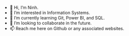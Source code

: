 - 👋 Hi, I’m Ninh.
- 👀 I’m interested in Information Systems.
- 🌱 I’m currently learning Git, Power BI, and SQL.
- 💞️ I’m looking to collaborate in the future.
- 📫 Reach me here on Github or any associated websites. 

<!---
ninh-nguyen01/ninh-nguyen01 is a ✨ special ✨ repository because its `README.md` (this file) appears on your GitHub profile.
You can click the Preview link to take a look at your changes.
--->
